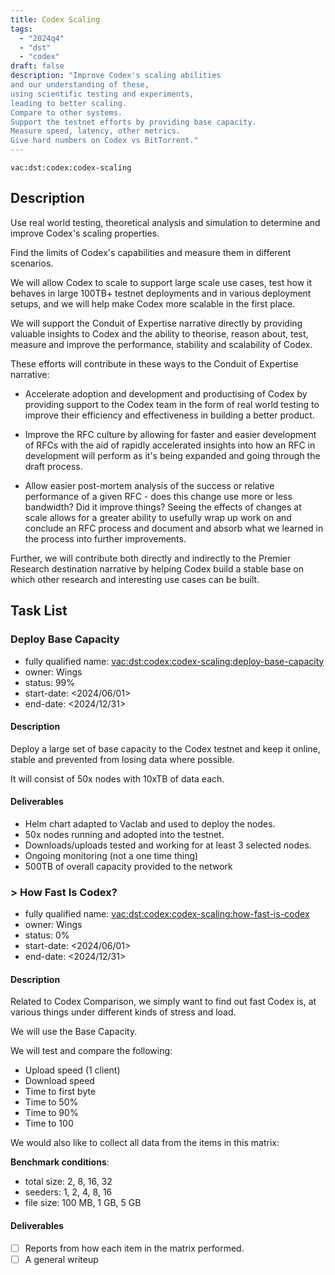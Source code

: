 ```yaml
---
title: Codex Scaling
tags:
  - "2024q4"
  - "dst"
  - "codex"
draft: false
description: "Improve Codex's scaling abilities
and our understanding of these,
using scientific testing and experiments,
leading to better scaling.
Compare to other systems.
Support the testnet efforts by providing base capacity.
Measure speed, latency, other metrics.
Give hard numbers on Codex vs BitTorrent."
---
```


`vac:dst:codex:codex-scaling`

## Description
Use real world testing, theoretical analysis and simulation
to determine and improve Codex's scaling properties.

Find the limits of Codex's capabilities and measure them in different scenarios.

We will allow Codex to scale to support large scale use cases,
test how it behaves in large 100TB+ testnet deployments
and in various deployment setups,
and we will help make Codex more scalable in the first place.

We will support the Conduit of Expertise narrative directly
by providing valuable insights to Codex
and the ability to theorise, reason about,
test, measure and improve
the performance, stability and scalability of Codex.

These efforts will contribute in these ways to the Conduit of Expertise narrative:

* Accelerate adoption and development and productising of Codex
  by providing support to the Codex team
  in the form of real world testing
  to improve their efficiency and effectiveness
  in building a better product.

* Improve the RFC culture
  by allowing for faster and easier development of RFCs
  with the aid of rapidly accelerated insights
  into how an RFC in development will perform
  as it's being expanded and going through the draft process.

* Allow easier post-mortem analysis
  of the success or relative performance of a given RFC -
  does this change use more or less bandwidth?
  Did it improve things?
  Seeing the effects of changes at scale
  allows for a greater ability to usefully wrap up work on
  and conclude an RFC process
  and document and absorb what we learned
  in the process into further improvements.

Further, we will contribute both directly and indirectly
to the Premier Research destination narrative
by helping Codex build a stable base
on which other research and interesting use cases can be built.


## Task List

### Deploy Base Capacity

* fully qualified name: <vac:dst:codex:codex-scaling:deploy-base-capacity>
* owner: Wings
* status: 99%
* start-date: <2024/06/01>
* end-date: <2024/12/31>

#### Description

Deploy a large set of base capacity to the Codex testnet and keep it online, stable and prevented from losing data where possible.

It will consist of 50x nodes with 10xTB of data each.

#### Deliverables

* Helm chart adapted to Vaclab and used to deploy the nodes.
* 50x nodes running and adopted into the testnet.
* Downloads/uploads tested and working for at least 3 selected nodes.
* Ongoing monitoring (not a one time thing)
* 500TB of overall capacity provided to the network

### > How Fast Is Codex?

* fully qualified name: <vac:dst:codex:codex-scaling:how-fast-is-codex>
* owner: Wings
* status: 0%
* start-date: <2024/06/01>
* end-date: <2024/12/31>

#### Description

Related to Codex Comparison, 
we simply want to find out fast Codex is, at various things 
under different kinds of stress and load.

We will use the Base Capacity.

We will test and compare the following:

* Upload speed (1 client)
* Download speed
* Time to first byte
* Time to 50%
* Time to 90%
* Time to 100

We would also like to collect all data from the items in this matrix:

**Benchmark conditions**:
  * total size: 2, 8, 16, 32
  * seeders: 1, 2, 4, 8, 16
  * file size: 
      100
     MB, 
      1
     GB, 
      5
     GB

#### Deliverables

- [ ] Reports from how each item in the matrix performed.
- [ ] A general writeup